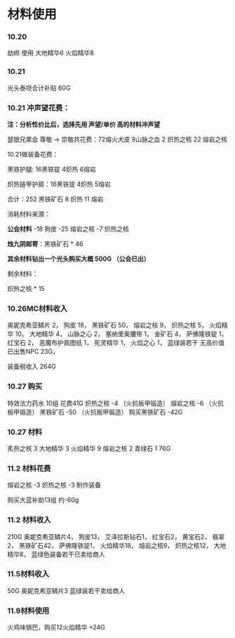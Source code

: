 # 材料使用
### 10.20 
劫烬 使用 大地精华6 火焰精华8

### 10.21
光头泰坦合计补贴 60G

### 10.21 冲声望花费：

**注：分析性价比后，选择先用  声望/单价  高的材料冲声望**

瑟银兄弟会  尊敬 -> 崇敬共花费：72熔火犬皮 9山脉之血  2 炽热之核 22 熔岩之核

10.21做装备花费：

黑铁护腿: 16黑铁锭 4炽热 6熔岩

炽热链甲护肩：16黑铁锭 4炽热 5熔岩

合计：252 黑铁矿石   8 炽热 11 熔岩

消耗材料来源：

**公会材料** 
-18 狗皮
-25 熔岩之核
-7 炽热之核

**烛九阴邮寄**：黑铁矿石 * 46

**其余材料钻出一个光头购买大概 500G （公会已出）**

剩余材料：

炽热之核 * 15

### 10.26MC材料收入
奥妮克希亚鳞片 2，
狗皮 18，
黑铁矿石 50，
熔岩之核 9，
炽热之核 5，
火焰精华 10，
大地精华 4，
山脉之心 2，
塞纳里奥腰带 1，
金矿石 4，
萨佛隆铁锭 1，
红宝石 2，
恶魔布护肩图纸 1，
死灵精华 1，
火焰之心 1，
蓝绿装若干 无高价值 已出售NPC 23G，

装备税收入 264G

### 10.27 购买
特效法力药水 10组 花费41G
炽热之核 -4 （火抗板甲锻造）
熔岩之核 -6 （火抗板甲锻造）
黑铁矿石 -50 （火抗板甲锻造）
购买黑铁矿石 -42G

### 10.27 材料
炙热之核 3
大地精华 3
火焰精华 9
熔岩之核 2
青绿石 1
76G

### 11.2 材料花费
熔岩之核 -3
炽热之核 -3
制作装备

购买大蓝补助13组 约-60g

### 11.2 材料收入
210G
奥妮克希亚鳞片4，
狗皮13，
艾泽拉斯钻石1，
红宝石2，
黄宝石2，
翡翠2，
黑铁矿石42，
萨佛隆铁锭1，
火焰精华18，
熔岩之核9，
炽热之核12，
大地精华8，
蓝绿色装备若干已卖给商人

### 11.5材料收入
50G
奥妮克希亚鳞片3
蓝绿装若干卖给商人

### 11.9材料使用
火鸡味锅巴，购买12火焰精华 +24G
